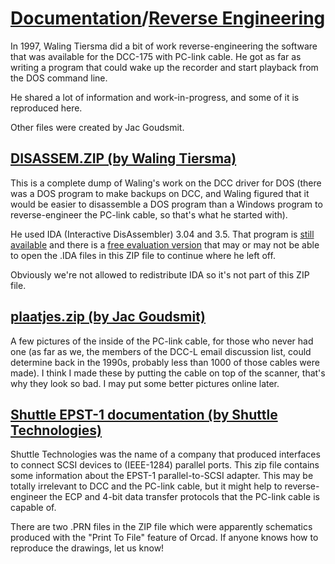 # [Documentation](..)/[Reverse Engineering](.)

In 1997, Waling Tiersma did a bit of work reverse-engineering the software that was available for the DCC-175 with PC-link cable. He got as far as writing a program that could wake up the recorder and start playback from the DOS command line.

He shared a lot of information and work-in-progress, and some of it is reproduced here.

Other files were created by Jac Goudsmit.

## [DISASSEM.ZIP (by Waling Tiersma)](.DISASSEM.ZIP)
This is a complete dump of Waling's work on the DCC driver for DOS (there was a DOS program to make backups on DCC, and Waling figured that it would be easier to disassemble a DOS program than a Windows program to reverse-engineer the PC-link cable, so that's what he started with).

He used IDA (Interactive DisAssembler) 3.04 and 3.5. That program is [still available](https://www.hex-rays.com/index.shtml) and there is a [free evaluation version](https://www.hex-rays.com/products/ida/support/download.shtml) that may or may not be able to open the .IDA files in this ZIP file to continue where he left off.

Obviously we're not allowed to redistribute IDA so it's not part of this ZIP file.

## [plaatjes.zip (by Jac Goudsmit)](.plaatjes.zip)
A few pictures of the inside of the PC-link cable, for those who never had one (as far as we, the members of the DCC-L email discussion list, could determine back in the 1990s, probably less than 1000 of those cables were made). I think I made these by putting the cable on top of the scanner, that's why they look so bad. I may put some better pictures online later.

## [Shuttle EPST-1 documentation (by Shuttle Technologies)](./Shuttle%20EPST-1%20docs.ZIP)
Shuttle Technologies was the name of a company that produced interfaces to connect SCSI devices to (IEEE-1284) parallel ports. This zip file contains some information about the EPST-1 parallel-to-SCSI adapter. This may be totally irrelevant to DCC and the PC-link cable, but it might help to reverse-engineer the ECP and 4-bit data transfer protocols that the PC-link cable is capable of.

There are two .PRN files in the ZIP file which were apparently schematics produced with the "Print To File" feature of Orcad. If anyone knows how to reproduce the drawings, let us know!
 
